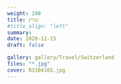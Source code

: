```yaml
---
weight: 190
title: שוויץ
#title_align: "left"
summary: 
date: 2020-12-15
draft: false

gallery: gallery/Travel/Switzerland
files: "*.jpg"
cover: R3104165.jpg
---
```

